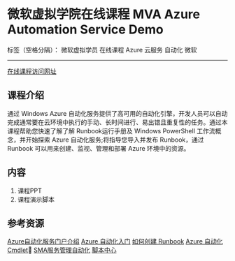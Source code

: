 # 微软虚拟学院在线课程 MVA Azure Automation Service Demo 

标签（空格分隔）： 微软虚拟学员 在线课程 Azure 云服务 自动化 微软

---

[在线课程访问网址][1]

课程介绍
----
通过 Windows Azure 自动化服务提供了高可用的自动化引擎，开发人员可以自动完成通常要在云环境中执行的手动、长时间进行、易出错且重复性的任务。通过本课程帮助您快速了解了解 Runbook运行手册及 Windows PowerShell 工作流概念，并开始探索 Azure 自动化服务;将指导您导入并发布 Runbook，通过 Runbook 可以用来创建、监视、管理和部署 Azure 环境中的资源。


内容
--

 1. 课程PPT 
 2. 课程演示脚本

参考资源
----
[Azure自动化服务门户介绍][2]
[Azure 自动化入门][3]
[如何创建 Runbook][4]
[Azure 自动化 Cmdlet][5]
[SMA服务管理自动化][6]
[脚本中心][7]


  [1]: http://www.microsoftvirtualacademy.com/Live-Training-Events
  [2]: http://www.windowsazure.cn/home/features/automation/
  [3]: http://www.windowsazure.cn/documentation/articles/automation-create-runbook-from-samples/
  [4]: https://technet.microsoft.com/zh-cn/library/dn469262.aspx
  [5]: https://msdn.microsoft.com/zh-cn/library/dn690262.aspx
  [6]: https://technet.microsoft.com/zh-cn/library/dn469260.aspx
  [7]: https://go.microsoft.com/fwLink/?LinkID=528317&clcid=0x4
